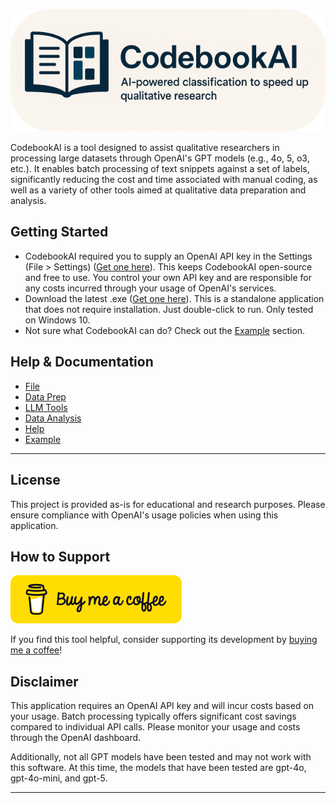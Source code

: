 
![CodebookAI Logo](./assets/BannerRoundedEdgesSmall.png)

CodebookAI is a tool designed to assist qualitative researchers in processing large datasets through OpenAI's GPT models (e.g., 4o, 5, o3, etc.). It enables batch processing of text snippets against a set of labels, significantly reducing the cost and time associated with manual coding, as well as a variety of other tools aimed at qualitative data preparation and analysis. 

## Getting Started

- CodebookAI required you to supply an OpenAI API key in the Settings (File > Settings) ([Get one here](https://platform.openai.com/api-keys)). This keeps CodebookAI open-source and free to use. You control your own API key and are responsible for any costs incurred through your usage of OpenAI's services.
- Download the latest .exe ([Get one here](https://github.com/tmaier-kettering/CodebookAI/releases)). This is a standalone application that does not require installation. Just double-click to run. Only tested on Windows 10.
- Not sure what CodebookAI can do? Check out the [Example](wiki/Example/Example.md) section.

## Help & Documentation

- [File](./wiki/File/File.md)
- [Data Prep](./wiki/DataPrep/DataPrep.md)
- [LLM Tools](./wiki/LLMTools/LLMTools.md)
- [Data Analysis](./wiki/DataAnalysis/DataAnalysis.md)
- [Help](./wiki/Help/Help.md)
- [Example](wiki/Example/Example.md)

---

## License

This project is provided as-is for educational and research purposes. Please ensure compliance with OpenAI's usage policies when using this application.

## How to Support

[![BuyMeACoffee](./assets/buymeacoffee.png)](https://buymeacoffee.com/professthor)

If you find this tool helpful, consider supporting its development by [buying me a coffee](https://buymeacoffee.com/professthor)! 

## Disclaimer 
This application requires an OpenAI API key and will incur costs based on your usage. Batch processing typically offers significant cost savings compared to individual API calls. Please monitor your usage and costs through the OpenAI dashboard.

Additionally, not all GPT models have been tested and may not work with this software. At this time, the models that have been tested are gpt-4o, gpt-4o-mini, and gpt-5.

---
